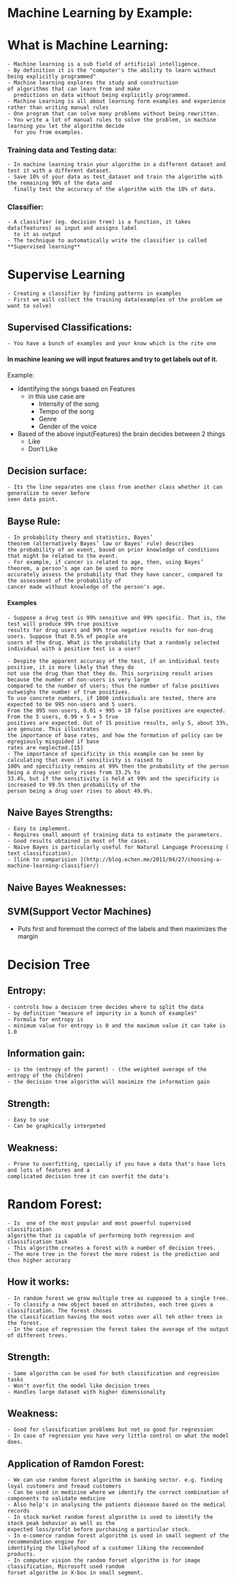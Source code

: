 # Machine Learning by Example:
# What is Machine Learning:
    - Machine learning is a sub field of artificial intelligence.
    - By definition it is the "computer's the ability to learn without being explicitly programmed"
    - Machine learning explores the study and construction of algorithms that can learn from and make
      predictions on data without being explicitly programmed.
    - Machine Learning is all about learning form examples and experience rather than writing manual rules
    - One program that can solve many problems without being rewritten.
    - You write a lot of manual rules to solve the problem, in machine learning you let the algorithm decide
      for you from examples.

### Training data and Testing data:
    - In machine learning train your algorithm in a different dataset and test it with a different dataset.
    - Save 10% of your data as test_dataset and train the algorithm with the remaining 90% of the data and
      finally test the accuracy of the algorithm with the 10% of data.

### Classifier:
    - A classifier (eg. decision tree) is a function, it takes data(features) as input and assigns label
      to it as output
    - The technique to automatically write the classifier is called **Supervised learning**

# Supervise Learning
    - Creating a classifier by finding patterns in examples
    - First we will collect the training data(examples of the problem we want to solve)

## Supervised Classifications:
    - You have a bunch of examples and your know which is the rite one

#### In machine leaning we will input features and try to get labels out of it.
Example:
- Identifying the songs based on Features
    - in this use case are
        - Intensity of the song
        - Tempo of the song
        - Genre
        - Gender of the voice
- Based of the above input(Features) the brain decides between 2 things
    - Like
    - Don’t Like

## Decision surface:
    - Its the line separates one class from another class whether it can generalize to never before
    seen data point.

## Bayse Rule:

    - In probability theory and statistics, Bayes’ theorem (alternatively Bayes’ law or Bayes' rule) describes
    the probability of an event, based on prior knowledge of conditions that might be related to the event.
    - For example, if cancer is related to age, then, using Bayes’ theorem, a person’s age can be used to more
    accurately assess the probability that they have cancer, compared to the assessment of the probability of
    cancer made without knowledge of the person's age.

#### Examples
    - Suppose a drug test is 99% sensitive and 99% specific. That is, the test will produce 99% true positive
    results for drug users and 99% true negative results for non-drug users. Suppose that 0.5% of people are
    users of the drug. What is the probability that a randomly selected individual with a positive test is a user?

    - Despite the apparent accuracy of the test, if an individual tests positive, it is more likely that they do 
    not use the drug than that they do. This surprising result arises because the number of non-users is very large
    compared to the number of users; thus the number of false positives outweighs the number of true positives.
    To use concrete numbers, if 1000 individuals are tested, there are expected to be 995 non-users and 5 users.
    From the 995 non-users, 0.01 × 995 ≃ 10 false positives are expected. From the 5 users, 0.99 × 5 ≈ 5 true
    positives are expected. Out of 15 positive results, only 5, about 33%, are genuine. This illustrates
    the importance of base rates, and how the formation of policy can be egregiously misguided if base
    rates are neglected.[15]
    - The importance of specificity in this example can be seen by calculating that even if sensitivity is raised to
    100% and specificity remains at 99% then the probability of the person being a drug user only rises from 33.2% to
    33.4%, but if the sensitivity is held at 99% and the specificity is increased to 99.5% then probability of the
    person being a drug user rises to about 49.9%.

## Naive Bayes Strengths:
    - Easy to implement.
    - Requires small amount of training data to estimate the parameters.
    - Good results obtained in most of the cases.
    - Naive Bayes is particularly useful for Natural Language Processing ( text classification).
    - [link to comparision ](http://blog.echen.me/2011/04/27/choosing-a-machine-learning-classifier/)

## Naive Bayes Weaknesses:


## SVM(Support Vector Machines)
- Puts first and foremost the correct of the labels and then maximizes the margin

# Decision Tree

## Entropy:
    - controls how a decision tree decides where to split the data
    - by definition "measure of impurity in a bunch of examples"
    - Formula for entropy is
    - minimum value for entropy is 0 and the maximum value it can take is 1.0
## Information gain:
    - is the (entropy of the parent) - (the weighted average of the entropy of the children)
    - the decision tree algorithm will maximize the information gain
## Strength:
    - Easy to use
    - Can be graphically interpeted
## Weakness:
    - Prone to overfitting, specially if you have a data that's have lots and lots of features and a
    complicated decision tree it can overfit the data's

# Random Forest:
    - Is  one of the most popular and most powerful supervised classification
    algorithm that is capable of performing both regression and classification task
    - This algorithm creates a forest with a number of decision trees.
    - The more tree in the forest the more robest is the prediction and thus higher accuracy
## How it works:
    - In random forest we grow multiple tree as supposed to a single tree.
    - To classify a new object based on attributes, each tree gives a classification. The forest choses
    the classification having the most votes over all teh other trees in the forest.
    - In the case of regression the forest takes the average of the output of different trees.
## Strength:
    - Same algorithm can be used for both classification and regression tasks
    - Won't overfit the model like decision trees
    - Handles large dataset with higher dimensionality
## Weakness:
    - Good for classification problems but not so good for regression
    - In case of regression you have very little control on what the model does.
## Application of Ramdon Forest:
    - We can use random forest algorithm in banking sector. e.g. finding loyal customers and freaud customers
    - Can be used in medicine where we identify the correct combination of components to validate medicine
    - Also help's in analysing the patients diesease based on the medical records
    - In stock market random forest algorithm is used to identify the stock peak behavior as well as the
    expected loss/profit before purchasing a particular stock.
    - In e-comerce random forest algorithm is used in small segment of the recommendation engine for
    identifying the likelyhood of a customer liking the recomended products.
    - In computer vision the random forset algorithm is for image classification, Microsoft used random
    forset algorithm in X-box in small segment.

